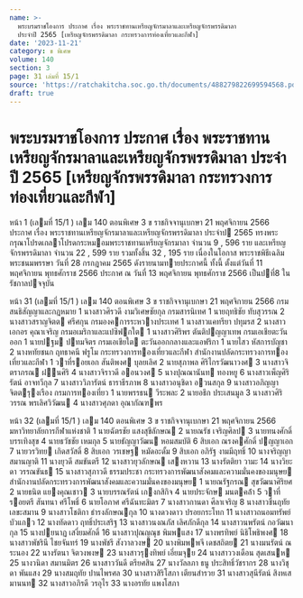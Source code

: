 ```yaml
---
name: >-
  พระบรมราชโองการ ประกาศ เรื่อง พระราชทานเหรียญจักรมาลาและเหรียญจักรพรรดิมาลา
  ประจำปี 2565 [เหรียญจักรพรรดิมาลา กระทรวงการท่องเที่ยวและกีฬา]
date: '2023-11-21'
category: ข พิเศษ
volume: 140
section: 3
page: 31 เล่มที่ 15/1
source: 'https://ratchakitcha.soc.go.th/documents/488279822699594568.pdf'
draft: true
---
```


# พระบรมราชโองการ ประกาศ เรื่อง พระราชทานเหรียญจักรมาลาและเหรียญจักรพรรดิมาลา ประจำปี 2565 [เหรียญจักรพรรดิมาลา กระทรวงการท่องเที่ยวและกีฬา]

หน้า 1 (เลมที่ 15/1 ) เลม 140 ตอนพิเศษ 3 ข ราชกิจจานุเบกษา 21 พฤศจิกายน 2566 ประกาศ เรื่อง พระราชทานเหรียญจักรมาลาและเหรียญจักรพรรดิมาลา ประจําป 2565 ทรงพระกรุณาโปรดเกลาโปรดกระหมอมพระราชทานเหรียญจักรมาลา จํานวน 9 , 596 ราย และเหรียญจักรพรรดิมาลา จํานวน 22 , 599 ราย รวมทั้งสิ้น 32 , 195 ราย เนื่องในโอกาส พระราชพิธีเฉลิมพระชนมพรรษา วันที่ 28 กรกฎาคม 2565 ดังรายนามทายประกาศนี้ ทั้งนี้ ตั้งแต่วันที่ 11 พฤศจิกายน พุทธศักราช 2566 ประกาศ ณ วันที่ 13 พฤศจิกายน พุทธศักราช 2566 เป็นปที่8 ในรัชกาลปจจุบัน

หน้า 31 (เลมที่ 15/1 ) เลม 140 ตอนพิเศษ 3 ข ราชกิจจานุเบกษา 21 พฤศจิกายน 2566 กรมสนธิสัญญาและกฎหมาย 1 นางสาวศิรวดี งามวิเศษชัยกุล กรมสารนิเทศ 1 นายฤทธิชัย ทับสุวรรณ 2 นางสาวสราญจิตต ศรีศกุน กรมองคการระหวางประเทศ 1 นางสาวแคทรียา ปทุมรส 2 นางสาวเอกอร คุณาเจริญ กรมอเมริกาและแปซิฟกใต 1 นางสาวศิริพร ตันติปญญาเทพ กรมเอเชียตะวันออก 1 นายปฐม ปทมจิตร กรมเอเชียใต ตะวันออกกลางและแอฟริกา 1 นายไสว หัสการบัญชา 2 นางหทัยชนก ฤทธาคนี ฟรูโม กระทรวงการทองเที่ยวและกีฬา สํานักงานปลัดกระทรวงการทองเที่ยวและกีฬา 1 วาที่รอยเอก สันติพงศ บุลยเลิศ 2 นายสุภาพล ศิริไกรวัฒนาวงศ 3 นางสาวจิตราภรณ ฝนศิริ 4 นางสาวจิราวดี ออนวงศ 5 นางปุณณานันท ทองหยู 6 นางสาวเพ็ญศิริรัตน์ อาจทวีกุล 7 นางสาววิภารัตน์ ธาราธีรภาพ 8 นางสาวอนุชิดา อวนสกุล 9 นางสาวอภิญญา จิตตรุงเรือง กรมการทองเที่ยว 1 นายพรรธน วีระพละ 2 นายอธึก ประเสนมูล 3 นางสาวศิริวรรณ พรเลิศวิวัฒน 4 นางสาวศุภดา อุณากัณฑพร

หน้า 32 (เลมที่ 15/1 ) เลม 140 ตอนพิเศษ 3 ข ราชกิจจานุเบกษา 21 พฤศจิกายน 2566 มหาวิทยาลัยการกีฬาแห่งชาติ 1 นายฉัตรชัย แสงสุขีลักษณ 2 นายณรัช เจริญศิลป 3 นายทนงศักดิ์ บรรเทิงสุข 4 นายธวัชชัย เหมกุล 5 นายธัญญาวัฒน หอมสมบัติ 6 สิบเอก ณรงคศักดิ์ ปญญาเอก 7 นายวรวิทย เกิดสวัสดิ์ 8 สิบเอก วรเชษฐ หมัดอะดั้ม 9 สิบเอก อภิรัฐ งามมีฤทธิ์ 10 นางจริญญา สมานญาติ 11 นางยุวดี สมขันตรี 12 นางสาวยุวลักษณ เสงหวาน 13 นางรัตติยา วามะ 14 นางวิยะดา วรรณขันธ 15 นางสาวสุภาวดี ธรรมประชา กระทรวงการพัฒนาสังคมและความมั่นคงของมนุษย สํานักงานปลัดกระทรวงการพัฒนาสังคมและความมั่นคงของมนุษย 1 นายณรัฐกรณ สุขวัฒนาศิริยศ 2 นายธนิต แยงคุณเชาว 3 นายบรรณรัตน์ เกงกสิกิจ 4 นายประจักษ มนตคล้ํา 5 วาที่รอยตรี สันทนา ศรีโพธิ์ 6 นายโอภาศ ศรีฉันทะมิตร 7 นางสาวกานดา ศีลาเจริญ 8 นางสาวชื่นฤทัย เลขะสมาน 9 นางสาวโชติกา ธํารงลักษณกุล 10 นางดวงดาว ปรอยกระโทก 11 นางสาวถนอมทรัพย์ บัวแกว 12 นางทัดดาว ฤทธิ์ประเสริฐ 13 นางสาวนงณภัส เลิศภักดีกุล 14 นางสาวนพรัตน์ กอวัฒนากุล 15 นางปยนาฏ เสงี่ยมศักดิ์ 16 นางสาวปุณญณุช พิมพแสง 17 นางพรทิพย์ นิธิโพธิพงศ 18 นางสาวพัชรินี ไชยจันทร์ 19 นางพัชรี สังวาลวงษ 20 นางพิมพพจี เดชสถิตย 21 นางมนรัตน์ ณ ระนอง 22 นางรัตนา จิตวงพงษ 23 นางสาวรุงทิพย์ เอี่ยมจุย 24 นางสาววงเดือน สุดเสนห 25 นางวนิดา สมานมิตร 26 นางสาววันดี ตรียศสิน 27 นางวัลลภา ธนู ประสิทธิ์วัชรากร 28 นางวิชุดา พันแสง 29 นางสมฤทัย ปานไพรศล 30 นางสาวสิริโสภา เตียนสํารวย 31 นางสาวสุนีรัตน์ สิงหเสมานนท 32 นางสาวอภิรดี วรอุไร 33 นางอรทัย แพงโสภา

